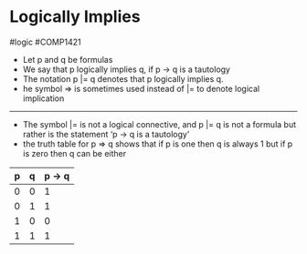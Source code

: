 # Logically Implies
#logic #COMP1421 
- Let p and q be formulas
- We say that p logically implies q, if p → q is a tautology
- The notation p |= q denotes that p logically implies q.
- he symbol ⇒ is sometimes used instead of |= to denote logical implication
---
- The symbol |= is not a logical connective, and p |= q is not a formula but rather is the statement ‘p → q is a tautology’
- the truth table for p => q shows that if p is one then q is always 1 but if p is zero then q can be either

| p   | q   | p -> q |
| --- | --- | ------ |
| 0   | 0   | 1      |
| 0   | 1   | 1      |
| 1   | 0   | 0      |
| 1   | 1   | 1      |


